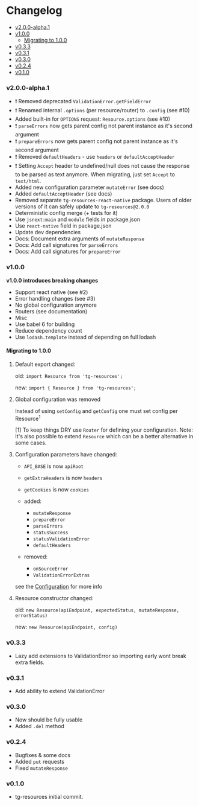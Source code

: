 <!-- START doctoc generated TOC please keep comment here to allow auto update -->
<!-- DON'T EDIT THIS SECTION, INSTEAD RE-RUN doctoc TO UPDATE -->
# Changelog

- [v2.0.0-alpha.1](#v200-alpha1)
- [v1.0.0](#v100)
  - [Migrating to 1.0.0](#migrating-to-100)
- [v0.3.3](#v033)
- [v0.3.1](#v031)
- [v0.3.0](#v030)
- [v0.2.4](#v024)
- [v0.1.0](#v010)

<!-- END doctoc generated TOC please keep comment here to allow auto update -->

### v2.0.0-alpha.1

 * :exclamation: Removed deprecated `ValidationError.getFieldError`
 * :exclamation: Renamed internal `.options` (per resource/router) to `.config` (see #10)
 * Added built-in for `OPTIONS` request: `Resource.options` (see #10)
 * :exclamation: `parseErrors` now gets parent config not parent instance as it's second argument
 * :exclamation: `prepareErrors` now gets parent config not parent instance as it's second argument
 * :exclamation: Removed `defaultHeaders` - use `headers` or `defaultAcceptHeader`
 * :exclamation: Setting `Accept` header to undefined/null does not cause the response to be parsed 
    as text anymore. When migrating, just set `Accept` to `text/html`.
 * Added new configuration parameter `mutateError` (see docs)
 * Added `defaultAcceptHeader` (see docs)
 * Removed separate `tg-resources-react-native` package. Users of older
    versions of it can safely update to `tg-resources@2.0.0`
 * Deterministic config merge (+ tests for it)
 * Use `jsnext:main` and `module` fields in package.json
 * Use `react-native` field in package.json
 * Update dev dependencies
 * Docs: Document extra arguments of `mutateResponse`
 * Docs: Add call signatures for `parseErrors`
 * Docs: Add call signatures for `prepareError`

### v1.0.0

**v1.0.0 introduces breaking changes**

 * Support react native (see #2)
 * Error handling changes (see #3)
 * No global configuration anymore
 * Routers (see documentation)
 * Misc
  * Use babel 6 for building
  * Reduce dependency count
   * Use `lodash.template` instead of depending on full lodash

#### Migrating to 1.0.0

1. Default export changed:

   old: `import Resource from 'tg-resources';`

   new: `import { Resource } from 'tg-resources';`

2. Global configuration was removed

   Instead of using `setConfig` and `getConfig` one must set config per Resource<sup>1</sup>

   [1] To keep things DRY use `Router` for defining your configuration. Note: It's also possible to extend `Resource` which can be a better alternative in some cases.

3. Configuration parameters have changed:

   - `API_BASE` is now `apiRoot`
   - `getExtraHeaders` is now `headers`
   - `getCookies` is now `cookies`

   - added:
     - `mutateResponse`
     - `prepareError`
     - `parseErrors`
     - `statusSuccess`
     - `statusValidationError`
     - `defaultHeaders`

   - removed:
     - `onSourceError`
     - `ValidationErrorExtras`

   see the [Configuration](README.md#configuration) for more info

4. Resource constructor changed:

   old: `new Resource(apiEndpoint, expectedStatus, mutateResponse, errorStatus)`

   new: `new Resource(apiEndpoint, config)`

### v0.3.3

 * Lazy add extensions to ValidationError so importing early wont break extra fields.

### v0.3.1

  * Add ability to extend ValidationError

### v0.3.0

 * Now should be fully usable
 * Added `.del` method


### v0.2.4

 * Bugfixes & some docs
 * Added `put` requests
 * Fixed `mutateResponse`

### v0.1.0

  * tg-resources initial commit.
